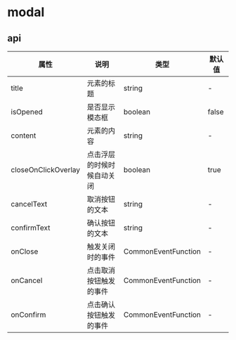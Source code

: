 
# modal


## api
|  属性   | 说明  | 类型 | 默认值 |
|  ----  | ----  | ---- | ---- |
| title | 元素的标题 | string | - |
| isOpened | 是否显示模态框 | boolean | false |
| content | 元素的内容 | string | - |
| closeOnClickOverlay | 点击浮层的时候时候自动关闭 | boolean | true |
| cancelText | 取消按钮的文本 | string | - |
| confirmText | 确认按钮的文本 | string | - |
| onClose | 触发关闭时的事件 | CommonEventFunction | - |
| onCancel | 点击取消按钮触发的事件 | CommonEventFunction | - |
| onConfirm | 点击确认按钮触发的事件 | CommonEventFunction | - |
